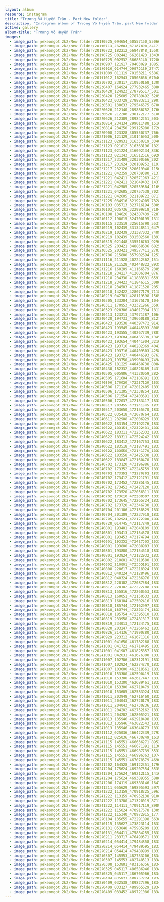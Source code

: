 ```yaml
---
layout: album
resource: instagram
title: "Trương Võ Huyền Trân - Part New folder"
description: "Instagram album of Trương Võ Huyền Trân, part New folder."
active: gallery
album-title: "Trương Võ Huyền Trân"
images:
  - image_path: pekeongot.2k2/New folder/20190525_094654_60557160_550668238791838_2065172595187769869_n.jpg
  - image_path: pekeongot.2k2/New folder/20190713_232603_67187690_2417159681898233_6573857622888278009_n.jpg
  - image_path: pekeongot.2k2/New folder/20190722_182212_66847848_155012592339387_6925083083949106264_n.jpg
  - image_path: pekeongot.2k2/New folder/20190725_002442_66261423_134305097783102_115544689881574702_n.jpg
  - image_path: pekeongot.2k2/New folder/20190725_002532_66685140_172863257083430_2699663546148586918_n.jpg
  - image_path: pekeongot.2k2/New folder/20190907_121917_70403029_188530372161594_4953973186576930781_n.jpg
  - image_path: pekeongot.2k2/New folder/20190926_024744_69873129_2747205001956717_9131433804257568844_n.jpg
  - image_path: pekeongot.2k2/New folder/20191009_011119_70153211_958627251158677_6896710353528614191_n.jpg
  - image_path: pekeongot.2k2/New folder/20191012_162543_70508666_670468556776936_7272360060368016726_n.jpg
  - image_path: pekeongot.2k2/New folder/20210702_230117_210950168_130843639184106_3022264896492623230_n.jpg
  - image_path: pekeongot.2k2/New folder/20220407_164924_277932465_388664532855876_6519687589722225579_n.jpg
  - image_path: pekeongot.2k2/New folder/20220420_124923_278795517_5013074855413701_2052879026898770898_n.jpg
  - image_path: pekeongot.2k2/New folder/20220420_125005_278789492_520549419570476_601277490898300250_n.jpg
  - image_path: pekeongot.2k2/New folder/20220423_033729_278883211_290113906630947_4231225389919422033_n.jpg
  - image_path: pekeongot.2k2/New folder/20220501_130633_279546575_670642907562775_4138462321027400329_n.jpg
  - image_path: pekeongot.2k2/New folder/20220626_212140_289886752_1766335873698054_1733706463583823487_n.jpg
  - image_path: pekeongot.2k2/New folder/20220626_212206_290172177_518042986734276_1410247386409595565_n.jpg
  - image_path: pekeongot.2k2/New folder/20220626_212309_289842251_503413871581155_27986881703936262_n.jpg
  - image_path: pekeongot.2k2/New folder/20220814_234134_299011488_151699617529610_2708710239262595038_n.jpg
  - image_path: pekeongot.2k2/New folder/20220814_234250_299125980_172663838632062_6178559786538765181_n.jpg
  - image_path: pekeongot.2k2/New folder/20220908_223328_305550737_766486027914304_6928869219607712806_n.jpg
  - image_path: pekeongot.2k2/New folder/20221006_121129_310146953_500410468602369_5754712467288572121_n.jpg
  - image_path: pekeongot.2k2/New folder/20221123_020931_316350819_3340748709533225_2521969698927221827_n.jpg
  - image_path: pekeongot.2k2/New folder/20221123_021012_316363196_1823440124660620_6580727411582078439_n.jpg
  - image_path: pekeongot.2k2/New folder/20221123_021224_316092434_836244934303704_6123045965133132399_n.jpg
  - image_path: pekeongot.2k2/New folder/20221123_021343_316512516_692062365618659_4278506739935059774_n.jpg
  - image_path: pekeongot.2k2/New folder/20221217_231409_320390666_202773145559920_8611197493779363784_n.jpg
  - image_path: pekeongot.2k2/New folder/20221217_231924_320109252_1191024094870415_885268069138624408_n.jpg
  - image_path: pekeongot.2k2/New folder/20221217_232126_320619040_1156936301624260_663711996233745055_n.jpg
  - image_path: pekeongot.2k2/New folder/20221221_042359_320739380_713767470268707_4797965162570259589_n.jpg
  - image_path: pekeongot.2k2/New folder/20221221_042411_320571963_4213149948808734_7180797344634114677_n.jpg
  - image_path: pekeongot.2k2/New folder/20221221_042411_321049432_143747175129839_2015863835934557074_n.jpg
  - image_path: pekeongot.2k2/New folder/20221221_042505_320559384_1169421593967126_6083894954815593045_n.jpg
  - image_path: pekeongot.2k2/New folder/20221221_042605_320757638_702198754858216_2711179931674437526_n.jpg
  - image_path: pekeongot.2k2/New folder/20221221_042605_321189722_871731750833389_122041833571252284_n.jpg
  - image_path: pekeongot.2k2/New folder/20221225_034916_321924905_732820741549232_9034610094315893298_n.jpg
  - image_path: pekeongot.2k2/New folder/20230103_035713_323716194_500960528771421_6935559252601598903_n.jpg
  - image_path: pekeongot.2k2/New folder/20230103_035736_322999818_718447549584627_7903089893730518431_n.jpg
  - image_path: pekeongot.2k2/New folder/20230108_134626_324387439_728791555298635_5864400065933832806_n.jpg
  - image_path: pekeongot.2k2/New folder/20230112_190015_324700195_1313086029548658_2482823181286775200_n.jpg
  - image_path: pekeongot.2k2/New folder/20230115_223519_325615790_553754186795438_2763245926853815192_n.jpg
  - image_path: pekeongot.2k2/New folder/20230219_102439_331348811_647992800464178_722514031743168379_n.jpg
  - image_path: pekeongot.2k2/New folder/20230219_102439_331387032_740909184426609_5467359212438870438_n.jpg
  - image_path: pekeongot.2k2/New folder/20230219_102439_331502560_1393615571413992_2059168935898096161_n.jpg
  - image_path: pekeongot.2k2/New folder/20230315_021448_335516763_929090604910266_919429006493545563_n.jpg
  - image_path: pekeongot.2k2/New folder/20230525_203421_348868636_6825780634123483_332183133158892659_n.jpg
  - image_path: pekeongot.2k2/New folder/20230525_203421_349577411_270318322055870_767503802684467660_n.jpg
  - image_path: pekeongot.2k2/New folder/20230706_215800_357902694_1253793018605232_3847126795396721723_n.jpg
  - image_path: pekeongot.2k2/New folder/20231116_211528_402242362_1514274952674987_1235184410385581163_n.jpg
  - image_path: pekeongot.2k2/New folder/20231116_211528_402448822_893576802230478_9134555553539453558_n.jpg
  - image_path: pekeongot.2k2/New folder/20231216_160209_411166579_288530817024603_1265626482797671259_n.jpg
  - image_path: pekeongot.2k2/New folder/20231218_234217_412006304_876780727450025_340295352458651785_n.jpg
  - image_path: pekeongot.2k2/New folder/20231218_234330_411883631_659193906430097_3357068514762683546_n.jpg
  - image_path: pekeongot.2k2/New folder/20231218_234423_411846515_308008054908267_5107505511432205782_n.jpg
  - image_path: pekeongot.2k2/New folder/20231218_234503_411871528_205108599328322_3132532254757501387_n.jpg
  - image_path: pekeongot.2k2/New folder/20240218_142422_428077179_711873624462434_94291620603076779_n.jpg
  - image_path: pekeongot.2k2/New folder/20240219_042701_428119598_1565476467574204_6761921108238840556_n.jpg
  - image_path: pekeongot.2k2/New folder/20240305_133204_431675178_1044432213317687_4295440193312902871_n.jpg
  - image_path: pekeongot.2k2/New folder/20240311_170953_432321966_359170030430358_2415065583176187665_n.jpg
  - image_path: pekeongot.2k2/New folder/20240323_020306_434017034_1813772899103343_3025830777712273235_n.jpg
  - image_path: pekeongot.2k2/New folder/20240413_123213_437971287_1064340797990472_4805182620767390886_n.jpg
  - image_path: pekeongot.2k2/New folder/20240420_194733_439660188_812788560746842_8750706239664207232_n.jpg
  - image_path: pekeongot.2k2/New folder/20240423_193538_440397472_914228877115756_1364279719148246724_n.jpg
  - image_path: pekeongot.2k2/New folder/20240423_193545_440445893_808566994462618_4080922656969783859_n.jpg
  - image_path: pekeongot.2k2/New folder/20240423_193555_440267739_780141357414517_6201024928955000585_n.jpg
  - image_path: pekeongot.2k2/New folder/20240423_193604_440455539_1345975032750709_4167453684370287431_n.jpg
  - image_path: pekeongot.2k2/New folder/20240423_193654_440441904_3210265969268402_975002513535402320_n.jpg
  - image_path: pekeongot.2k2/New folder/20240423_193716_440282069_404340775718097_7483892916728188201_n.jpg
  - image_path: pekeongot.2k2/New folder/20240423_193716_440409803_425805693429816_5950179616551288423_n.jpg
  - image_path: pekeongot.2k2/New folder/20240423_193727_440446693_676373957896527_197122485336539311_n.jpg
  - image_path: pekeongot.2k2/New folder/20240423_193750_439900493_749419177339963_5691774852768074801_n.jpg
  - image_path: pekeongot.2k2/New folder/20240425_181225_440460738_808443790617199_618164270933159262_n.jpg
  - image_path: pekeongot.2k2/New folder/20240430_182332_440828469_1431184190841186_4932265063122255705_n.jpg
  - image_path: pekeongot.2k2/New folder/20240505_005906_441320059_2824776754328107_6294691780276407010_n.jpg
  - image_path: pekeongot.2k2/New folder/20240505_171604_472186091_18334278352159460_9041831772479720518_n.jpg
  - image_path: pekeongot.2k2/New folder/20240506_170929_472237129_18334278481159460_1156460612740850551_n.jpg
  - image_path: pekeongot.2k2/New folder/20240506_171116_472012405_18334278439159460_3850075592813652434_n.jpg
  - image_path: pekeongot.2k2/New folder/20240506_171305_472338254_18334278505159460_1677308960980457135_n.jpg
  - image_path: pekeongot.2k2/New folder/20240506_171554_472403691_18334278433159460_8498390364436903455_n.jpg
  - image_path: pekeongot.2k2/New folder/20240506_172037_472133417_18334278445159460_4884246949638776806_n.jpg
  - image_path: pekeongot.2k2/New folder/20240517_203455_472241545_18334280008159460_1362568837966746142_n.jpg
  - image_path: pekeongot.2k2/New folder/20240517_203650_472155570_18334280206159460_3163388372746647128_n.jpg
  - image_path: pekeongot.2k2/New folder/20240522_035418_472070764_18334281022159460_8503413269058248364_n.jpg
  - image_path: pekeongot.2k2/New folder/20240611_232908_472006929_18334283920159460_6002712133813240675_n.jpg
  - image_path: pekeongot.2k2/New folder/20240622_183154_472192276_18334284715159460_60459328985551517_n.jpg
  - image_path: pekeongot.2k2/New folder/20240622_183154_472322431_18334284949159460_581798553502775568_n.jpg
  - image_path: pekeongot.2k2/New folder/20240622_183311_472252032_18334284808159460_8320616231995024240_n.jpg
  - image_path: pekeongot.2k2/New folder/20240622_183311_472524242_18334284766159460_4453948756259811476_n.jpg
  - image_path: pekeongot.2k2/New folder/20240622_183412_472167753_18334284661159460_4341648509503340718_n.jpg
  - image_path: pekeongot.2k2/New folder/20240622_183518_472187491_18334285045159460_117152025651843568_n.jpg
  - image_path: pekeongot.2k2/New folder/20240622_183558_472141770_18334284826159460_2906924903228491814_n.jpg
  - image_path: pekeongot.2k2/New folder/20240622_183558_472425038_18334284931159460_8047208022544490383_n.jpg
  - image_path: pekeongot.2k2/New folder/20240622_183847_472160470_18334284763159460_8541655138569898094_n.jpg
  - image_path: pekeongot.2k2/New folder/20240702_173120_472196986_18334286959159460_5286319686338871798_n.jpg
  - image_path: pekeongot.2k2/New folder/20240702_173352_472245759_18334287037159460_3502808666615491709_n.jpg
  - image_path: pekeongot.2k2/New folder/20240702_173352_472330302_18334287106159460_2165810129820914032_n.jpg
  - image_path: pekeongot.2k2/New folder/20240702_173412_472121791_18334287013159460_5837383742302664590_n.jpg
  - image_path: pekeongot.2k2/New folder/20240702_173452_472285145_18334287046159460_2205862350145998999_n.jpg
  - image_path: pekeongot.2k2/New folder/20240702_173452_472427120_18334287136159460_4049418739845185263_n.jpg
  - image_path: pekeongot.2k2/New folder/20240702_173520_472056811_18334286752159460_2023027559397837386_n.jpg
  - image_path: pekeongot.2k2/New folder/20240702_173610_472288087_18334287025159460_1047504648450084576_n.jpg
  - image_path: pekeongot.2k2/New folder/20240702_173645_472265724_18334287154159460_4353063325808903542_n.jpg
  - image_path: pekeongot.2k2/New folder/20240702_173720_472346730_18334287148159460_2504902842825765256_n.jpg
  - image_path: pekeongot.2k2/New folder/20240704_201106_472138329_18334287709159460_1033305880178531860_n.jpg
  - image_path: pekeongot.2k2/New folder/20240704_201309_472237918_18334287697159460_4258253462880043174_n.jpg
  - image_path: pekeongot.2k2/New folder/20240705_132924_472172000_18334287934159460_1354263798920203673_n.jpg
  - image_path: pekeongot.2k2/New folder/20240720_014745_472117249_18334289020159460_5123980934100081518_n.jpg
  - image_path: pekeongot.2k2/New folder/20240801_193401_472043109_18334290502159460_6177027484569916096_n.jpg
  - image_path: pekeongot.2k2/New folder/20240801_193413_472154578_18334290697159460_661503622706141781_n.jpg
  - image_path: pekeongot.2k2/New folder/20240801_193453_472174794_18334290601159460_5408426710728563385_n.jpg
  - image_path: pekeongot.2k2/New folder/20240801_193552_472427365_18334290613159460_90821994973125955_n.jpg
  - image_path: pekeongot.2k2/New folder/20240801_193800_472088983_18334290415159460_7343158301787904399_n.jpg
  - image_path: pekeongot.2k2/New folder/20240801_193800_472154618_18334290526159460_23765781774560338_n.jpg
  - image_path: pekeongot.2k2/New folder/20240801_193824_472122932_18334290727159460_6623393707237940868_n.jpg
  - image_path: pekeongot.2k2/New folder/20240802_210801_472119580_18334290685159460_7466357995764224228_n.jpg
  - image_path: pekeongot.2k2/New folder/20240802_210801_472355191_18334290556159460_4810803232053410738_n.jpg
  - image_path: pekeongot.2k2/New folder/20240808_220617_472218024_18334290640159460_90858348416382736_n.jpg
  - image_path: pekeongot.2k2/New folder/20240812_040324_472128496_18334291132159460_2436859854384685860_n.jpg
  - image_path: pekeongot.2k2/New folder/20240812_040324_472236976_18334291123159460_8785643417635725416_n.jpg
  - image_path: pekeongot.2k2/New folder/20240812_220102_472087584_18334291099159460_403253272156930202_n.jpg
  - image_path: pekeongot.2k2/New folder/20240812_220102_472222708_18334291213159460_7218142353870334096_n.jpg
  - image_path: pekeongot.2k2/New folder/20240813_155816_472260653_18334291792159460_8726685389958327435_n.jpg
  - image_path: pekeongot.2k2/New folder/20240813_160051_472150633_18334291909159460_7848567472430903234_n.jpg
  - image_path: pekeongot.2k2/New folder/20240813_160104_472502416_18334291789159460_6553067003054242624_n.jpg
  - image_path: pekeongot.2k2/New folder/20240818_185744_472162997_18334292692159460_3934651103665782179_n.jpg
  - image_path: pekeongot.2k2/New folder/20240818_185744_472253474_18334292548159460_713472744176825416_n.jpg
  - image_path: pekeongot.2k2/New folder/20240818_185754_472395310_18334292545159460_112972569813356324_n.jpg
  - image_path: pekeongot.2k2/New folder/20240819_233958_472481817_18334292776159460_350374330396206513_n.jpg
  - image_path: pekeongot.2k2/New folder/20240819_234013_472134475_18334292629159460_7425014336458128741_n.jpg
  - image_path: pekeongot.2k2/New folder/20240820_203247_472266462_18334292599159460_3673752255595246443_n.jpg
  - image_path: pekeongot.2k2/New folder/20240826_214136_471990280_18334293682159460_8808427582258495326_n.jpg
  - image_path: pekeongot.2k2/New folder/20240929_223312_461671816_18322358683159460_3062249356522266852_n.jpg
  - image_path: pekeongot.2k2/New folder/20241001_041650_461782268_18322515121159460_7606370945886138706_n.jpg
  - image_path: pekeongot.2k2/New folder/20241001_041722_461714495_18322515151159460_6227036864605736682_n.jpg
  - image_path: pekeongot.2k2/New folder/20241001_041907_461825857_18322515292159460_3379751341958971064_n.jpg
  - image_path: pekeongot.2k2/New folder/20241001_042031_461676800_18322515379159460_4285475128321707882_n.jpg
  - image_path: pekeongot.2k2/New folder/20241007_102706_462312191_18323319172159460_2952503840910629373_n.jpg
  - image_path: pekeongot.2k2/New folder/20241007_102924_462274270_18323319319159460_3550667394389057284_n.jpg
  - image_path: pekeongot.2k2/New folder/20241007_103000_462318661_18323319373159460_7725213042080917051_n.jpg
  - image_path: pekeongot.2k2/New folder/20241010_153300_462590419_18323715784159460_1350332416647556571_n.jpg
  - image_path: pekeongot.2k2/New folder/20241010_153300_462617447_18323715766159460_7656723351498540987_n.jpg
  - image_path: pekeongot.2k2/New folder/20241010_153300_462689461_18323715796159460_5554396751930528474_n.jpg
  - image_path: pekeongot.2k2/New folder/20241010_153300_462710479_18323715808159460_7174753291901511454_n.jpg
  - image_path: pekeongot.2k2/New folder/20241010_153605_462583924_18323716123159460_8357784384685605234_n.jpg
  - image_path: pekeongot.2k2/New folder/20241011_203948_462716460_18323879050159460_1158382136345770450_n.jpg
  - image_path: pekeongot.2k2/New folder/20241011_204043_462720179_18323879179159460_2026135280618751090_n.jpg
  - image_path: pekeongot.2k2/New folder/20241011_204043_462730236_18323879188159460_1884901355830643486_n.jpg
  - image_path: pekeongot.2k2/New folder/20241011_204202_462752162_18323879299159460_8806932016474877411_n.jpg
  - image_path: pekeongot.2k2/New folder/20241011_204202_462805921_18323879281159460_6611554889887177627_n.jpg
  - image_path: pekeongot.2k2/New folder/20241013_135946_462918498_18324112543159460_4164006549231725149_n.jpg
  - image_path: pekeongot.2k2/New folder/20241013_135946_463022543_18324112567159460_8522895337827821547_n.jpg
  - image_path: pekeongot.2k2/New folder/20241013_135946_463040773_18324112558159460_5726229064899657431_n.jpg
  - image_path: pekeongot.2k2/New folder/20241112_025036_466422339_2793448290821463_1812489502703639259_n.jpg
  - image_path: pekeongot.2k2/New folder/20241112_025036_466730249_1618498058880026_8433717129654165511_n.jpg
  - image_path: pekeongot.2k2/New folder/20241115_145551_466636271_895238086033520_7236408269981942989_n.jpg
  - image_path: pekeongot.2k2/New folder/20241115_145551_466671891_1136466531228282_2647651430970856232_n.jpg
  - image_path: pekeongot.2k2/New folder/20241115_145551_466987739_353309457855954_6421343240534774091_n.jpg
  - image_path: pekeongot.2k2/New folder/20241115_145551_466996363_1074919004124440_4963610412516025825_n.jpg
  - image_path: pekeongot.2k2/New folder/20241115_145551_467078679_469028198978554_4271835758302445396_n.jpg
  - image_path: pekeongot.2k2/New folder/20241202_164528_469122351_1796053891139112_6790799854150912428_n.jpg
  - image_path: pekeongot.2k2/New folder/20241204_175624_469207554_553550837527909_1194433658519563391_n.jpg
  - image_path: pekeongot.2k2/New folder/20241204_175624_469212115_1416192269498244_1293298065810943808_n.jpg
  - image_path: pekeongot.2k2/New folder/20241204_175624_469389055_588649693690253_185943104895540652_n.jpg
  - image_path: pekeongot.2k2/New folder/20241206_174119_469383146_1647516575839951_1891628813581986450_n.jpg
  - image_path: pekeongot.2k2/New folder/20241211_055629_469895693_597805779365115_7472669292340401759_n.jpg
  - image_path: pekeongot.2k2/New folder/20241222_113159_470918225_596310216106008_5804356522996121391_n.jpg
  - image_path: pekeongot.2k2/New folder/20241222_113159_470952138_910626831182341_3551383643972221547_n.jpg
  - image_path: pekeongot.2k2/New folder/20241222_113200_471320019_871161861579701_5226777942266833510_n.jpg
  - image_path: pekeongot.2k2/New folder/20241222_114111_470917119_8989037307856956_6379722778532733046_n.jpg
  - image_path: pekeongot.2k2/New folder/20241222_115024_470917678_1309395033400215_779014748998245342_n.jpg
  - image_path: pekeongot.2k2/New folder/20241222_115340_470972915_1777143756452985_7992031108439263726_n.jpg
  - image_path: pekeongot.2k2/New folder/20250104_135655_472291098_563823433323613_2092945393491630470_n.jpg
  - image_path: pekeongot.2k2/New folder/20250115_135627_473823114_18335773468159460_6053090476339479458_n.jpg
  - image_path: pekeongot.2k2/New folder/20250131_053848_475985209_18337471348159460_9087943268848273122_n.jpg
  - image_path: pekeongot.2k2/New folder/20250131_054411_475884255_18337471615159460_5886166713755029012_n.jpg
  - image_path: pekeongot.2k2/New folder/20250211_233717_476499571_18338779975159460_249502561183165745_n.jpg
  - image_path: pekeongot.2k2/New folder/20250214_054414_479484858_18339030124159460_4392568073690644022_n.jpg
  - image_path: pekeongot.2k2/New folder/20250214_054414_479489695_18339030145159460_1241658638072423564_n.jpg
  - image_path: pekeongot.2k2/New folder/20250214_054414_479489999_18339030136159460_2432140769107886175_n.jpg
  - image_path: pekeongot.2k2/New folder/20250307_145553_482733206_18341555194159460_6315179338321853546_n.jpg
  - image_path: pekeongot.2k2/New folder/20250307_145553_482748513_18341555185159460_5944142286893543497_n.jpg
  - image_path: pekeongot.2k2/New folder/20250308_153801_483156356_18341678335159460_9038940409454524350_n.jpg
  - image_path: pekeongot.2k2/New folder/20250325_045117_486586946_18343514602159460_315461487108954067_n.jpg
  - image_path: pekeongot.2k2/New folder/20250325_045117_486705966_18343514593159460_189163922258299893_n.jpg
  - image_path: pekeongot.2k2/New folder/20250404_035827_488757224_18344598085159460_4349285223848094558_n.jpg
  - image_path: pekeongot.2k2/New folder/20250409_032538_489827396_18345110224159460_1860015772772302010_n.jpg
  - image_path: pekeongot.2k2/New folder/20250409_033127_489965629_18345110554159460_8640215584932398314_n.jpg
  - image_path: pekeongot.2k2/New folder/20250409_033452_489721086_18345110779159460_996462176357047215_n.jpg
---
```

